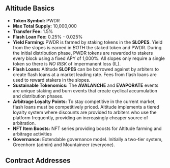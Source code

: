 ## Altitude Basics
- **Token Symbol:** ​PWDR  
- **Max Total Supply:** ​10,000,000  
- **Transfer Fee:** ​1.5%    
- **Flash Loan Fee:** 0.25% - 0.025%  
- **Yield Farming:​** PWDR is farmed by staking tokens in the **SLOPES**. Yield from the slopes is earned in *BOTH* the staked token and PWDR. During the initial distribution phase, PWDR tokens are rewarded to stakers every block using a fixed APY of 1,000%. All slopes only require a single token so there is *NO RISK* of impermanent loss (IL).  
- **Flash Loans:** Altitude **SLOPES** can be borrowed against by arbiters to create flash loans at a market leading rate. Fees from flash loans are used to reward stakers in the slopes.
- **Sustainable Tokenomics:** The **AVALANCHE** and **EVAPORATE** events are unique staking and burn events that create cyclical accumulation and distribution phases.
- **Arbitrage Loyalty Points:** To stay competitive in the current market, flash loans must be competitively priced. Altitude implements a tiered loyalty system where discounts are provided to arbiters who use the platform frequently, providing an increasingly cheaper source of arbitration.
- **NFT Item Boosts:** NFT series providing boosts for Altitude farming and arbitrage activities
- **Governance:** ​Extendable governance model. Initially a two-tier system, Greenhorn (admin) and Mountaineer (everyone).

## Contract Addresses